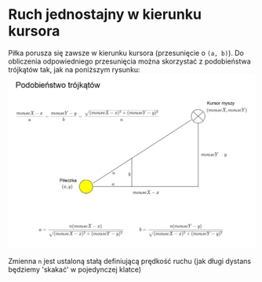 # Ruch jednostajny w kierunku kursora

Piłka porusza się zawsze w kierunku kursora (przesunięcie o `(a, b)`).
Do obliczenia odpowiedniego przesunięcia można skorzystać z podobieństwa trójkątów tak, jak na poniższym rysunku:
![Obliczenia](/ruch_do_myszy/obliczenia.jpg)

Zmienna `n` jest ustaloną stałą definiującą prędkość ruchu (jak długi dystans będziemy 'skakać' w pojedynczej klatce)
